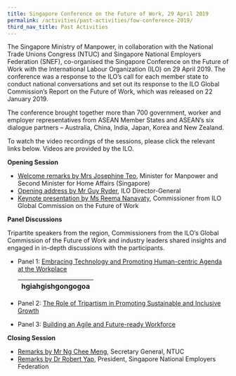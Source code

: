 ```yaml
---
title: Singapore Conference on the Future of Work, 29 April 2019 
permalink: /activities/past-activities/fow-conference-2019/
third_nav_title: Past Activities
---
```

The Singapore Ministry of Manpower, in collaboration with the National Trade Unions Congress (NTUC) and Singapore National Employers Federation (SNEF), co-organised the Singapore Conference on the Future of Work with the International Labour Organization (ILO) on 29 April 2019. The conference was a response to the ILO’s call for each member state to conduct national conversations and set out its response to the ILO Global Commission’s Report on the Future of Work, which was released on 22 January 2019. 

The conference brought together more than 700 government, worker and employer representatives from ASEAN Member States and ASEAN’s six dialogue partners – Australia, China, India, Japan, Korea and New Zealand. 

To watch the video recordings of the sessions, please click the relevant links below. Videos are provided by the ILO.  

**Opening Session** 

- [Welcome remarks by Mrs Josephine Teo](https://www.youtube.com/watch?v=gvwC77iU5M0&t=104s), Minister for Manpower and Second Minister for Home Affairs (Singapore)
- [Opening address by Mr Guy Ryder](https://www.youtube.com/watch?v=9vEm_RGhcno), ILO Director-General
- [Keynote presentation by Ms Reema Nanavaty](https://www.youtube.com/watch?v=_jqyXqOZbd0), Commissioner from ILO Global Commission on the Future of Work

**Panel Discussions** 

Tripartite speakers from the region, Commissioners from the ILO’s Global Commission of the Future of Work and industry leaders shared insights and engaged in in-depth discussions with the participants. 
- Panel 1: [Embracing Technology and Promoting Human-centric Agenda at the Workplace](https://www.youtube.com/watch?v=xXyoO1q8weg)

  | hgiahgishgongogoa |
  |-------------------|

- Panel 2: [The Role of Tripartism in Promoting Sustainable and Inclusive Growth](https://www.youtube.com/watch?v=-ECYScP8P3w)
- Panel 3: [Building an Agile and Future-ready Workforce](https://www.youtube.com/watch?v=pv9AonYr7W4)

**Closing Session**
- [Remarks by Mr Ng Chee Meng](https://www.youtube.com/watch?v=k4Sd18M0-78), Secretary General, NTUC
- [Remarks by Dr Robert Yap](https://www.youtube.com/watch?v=MtAEdjsrQJc), President, Singapore National Employers Federation
